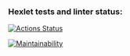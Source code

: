 ### Hexlet tests and linter status:

[![Actions Status](https://github.com/nofcngway/frontend-project-44/actions/workflows/hexlet-check.yml/badge.svg)](https://github.com/nofcngway/frontend-project-44/actions)

[![Maintainability](https://api.codeclimate.com/v1/badges/9c832f97d9e7b98c8176/maintainability)](https://codeclimate.com/github/nofcngway/frontend-project-44/maintainability)
